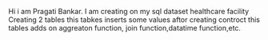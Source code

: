 Hi i am Pragati Bankar.
I am creating on my sql dataset healthcare facility
Creating 2 tables this tabkes inserts some values
aftor creating controct this tables adds on aggreaton function, join function,datatime function,etc.
